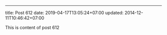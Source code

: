 ---
title: Post 612
date: 2019-04-17T13:05:24+07:00
updated: 2014-12-11T10:46:42+07:00

This is content of post 612